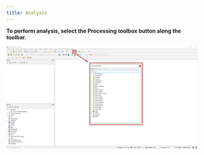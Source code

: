 ```yaml
---
title: Analysis
---
```


**To perform analysis, select the Processing toolbox button along the toolbar.**
<html><img src="https://raw.githubusercontent.com/nulib-ds/qgis/gh-pages/img/processing.jpg"></html>
